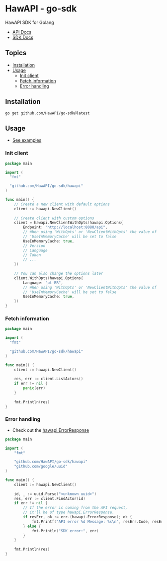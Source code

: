 # HawAPI - go-sdk

HawAPI SDK for Golang

- [API Docs](https://hawapi.theproject.id/docs/)
- [SDK Docs](https://pkg.go.dev/github.com/HawAPI/go-sdk)

## Topics

- [Installation](#installation)
- [Usage](#usage)
    - [Init client](#init-client)
    - [Fetch information](#fetch-information)
    - [Error handling](#error-handling)

## Installation

```
go get github.com/HawAPI/go-sdk@latest
```

## Usage

- [See examples](./_examples)

### Init client

```go
package main

import (
  "fmt"

  "github.com/HawAPI/go-sdk/hawapi"
)

func main() {
    // Create a new client with default options
    client := hawapi.NewClient()
    
    // Create client with custom options
    client = hawapi.NewClientWithOpts(hawapi.Options{
        Endpoint: "http://localhost:8080/api",
        // When using 'WithOpts' or 'NewClientWithOpts' the value of
        // 'UseInMemoryCache' will be set to false
        UseInMemoryCache: true,
        // Version
        // Language
        // Token
        // ...
    })
	
    // You can also change the options later
    client.WithOpts(hawapi.Options{
        Language: "pt-BR",
        // When using 'WithOpts' or 'NewClientWithOpts' the value of
        // 'UseInMemoryCache' will be set to false
        UseInMemoryCache: true,
    })
}
```

### Fetch information

```go
package main

import (
  "fmt"

  "github.com/HawAPI/go-sdk/hawapi"
)

func main() {
    client := hawapi.NewClient()
    
    res, err := client.ListActors()
    if err != nil {
        panic(err)
    }
    
    fmt.Println(res)
}
```

### Error handling

- Check out the [hawapi.ErrorResponse](hawapi/error.go)

```go
package main

import (
	"fmt"

	"github.com/HawAPI/go-sdk/hawapi"
	"github.com/google/uuid"
)

func main() {
    client := hawapi.NewClient()
    
    id, _ := uuid.Parse("<unknown uuid>")
    res, err := client.FindActor(id)
    if err != nil {
        // If the error is coming from the API request, 
        // it'll be of type hawapi.ErrorResponse.
        if resErr, ok := err.(hawapi.ErrorResponse); ok {
            fmt.Printf("API error %d Message: %s\n", resErr.Code, resErr.Message)
        } else {
            fmt.Println("SDK error:", err)
        }
    }
    
    fmt.Println(res)
}
```
